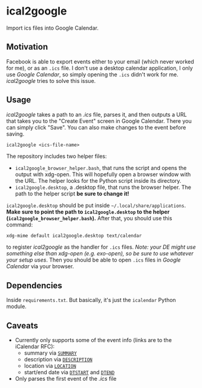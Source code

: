 # ical2google
Import ics files into Google Calendar.

## Motivation
Facebook is able to export events either to your email (which never worked for me), or as an `.ics` file. I don't use a
desktop calendar application, I only use *Google Calendar*, so simply opening the `.ics` didn't work for me. *ical2google*
tries to solve this issue.

## Usage
*ical2google* takes a path to an *.ics* file, parses it, and then outputs a URL that takes you to the "Create Event"
screen in Google Calendar. There you can simply click "Save". You can also make changes to the event before saving.
```
ical2google <ics-file-name>
```
The repository includes two helper files:
- `ical2google_browser_helper.bash`, that runs the script and opens the output with xdg-open. This will hopefully open a
  browser window with the URL. The helper looks for the Python script inside its directory.
- `ical2google.desktop`, a .desktop file, that runs the browser helper. The path to the helper script **be sure to change
  it!**

`ical2google.desktop` should be put inside `~/.local/share/applications`. **Make sure to point the path to
`ical2google.desktop` to the helper (`ical2google_browser_helper.bash`).** After that, you should use this command:
```bash
xdg-mime default ical2google.desktop text/calendar
```
to register *ical2google* as the handler for `.ics` files. *Note: your DE might use something else than xdg-open (e.g.
exo-open), so be sure to use whatever your setup uses*.
Then you should be able to open `.ics` files in *Google Calendar* via your browser.

## Dependencies
Inside `requirements.txt`. But basically, it's just the `icalendar` Python module.

## Caveats
- Currently only supports some of the event info (links are to the iCalendar RFC):
  - summary via [`SUMMARY`](https://datatracker.ietf.org/doc/html/rfc2445#section-4.8.1.12)
  - description via [`DESCRIPTION`](https://datatracker.ietf.org/doc/html/rfc2445#section-4.8.1.5)
  - location via [`LOCATION`](https://datatracker.ietf.org/doc/html/rfc2445#section-4.8.1.7)
  - start/end date via [`DTSTART`](https://datatracker.ietf.org/doc/html/rfc2445#section-4.8.2.4)
  and [`DTEND`](https://datatracker.ietf.org/doc/html/rfc2445#section-4.8.2.2)
- Only parses the first event of the *.ics* file
